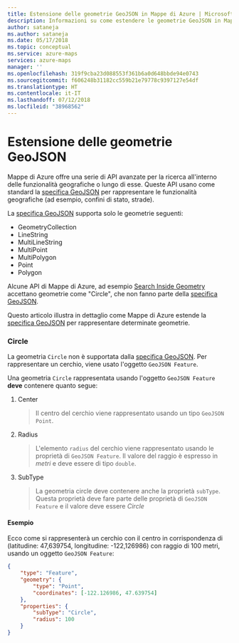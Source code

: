 ```yaml
---
title: Estensione delle geometrie GeoJSON in Mappe di Azure | Microsoft Docs
description: Informazioni su come estendere le geometrie GeoJSON in Mappe di Azure
author: sataneja
ms.author: sataneja
ms.date: 05/17/2018
ms.topic: conceptual
ms.service: azure-maps
services: azure-maps
manager: ''
ms.openlocfilehash: 319f9cba23d088553f361b6a0d648bbde94e0743
ms.sourcegitcommit: f606248b31182cc559b21e79778c9397127e54df
ms.translationtype: HT
ms.contentlocale: it-IT
ms.lasthandoff: 07/12/2018
ms.locfileid: "38968562"
---
```

# <a name="extending-geojson-geometries"></a>Estensione delle geometrie GeoJSON

Mappe di Azure offre una serie di API avanzate per la ricerca all'interno delle funzionalità geografiche o lungo di esse.
Queste API usano come standard la [specifica GeoJSON][1] per rappresentare le funzionalità geografiche (ad esempio, confini di stato, strade).  

La [specifica GeoJSON][1] supporta solo le geometrie seguenti:

* GeometryCollection
* LineString
* MultiLineString
* MultiPoint
* MultiPolygon
* Point
* Polygon

Alcune API di Mappe di Azure, ad esempio [Search Inside Geometry](https://docs.microsoft.com/rest/api/maps/search/postsearchinsidegeometry) accettano geometrie come "Circle", che non fanno parte della [specifica GeoJSON][1].

Questo articolo illustra in dettaglio come Mappe di Azure estende la [specifica GeoJSON][1] per rappresentare determinate geometrie.

### <a name="circle"></a>Circle

La geometria `Circle` non è supportata dalla [specifica GeoJSON][1]. Per rappresentare un cerchio, viene usato l'oggetto `GeoJSON Feature`.

Una geometria `Circle` rappresentata usando l'oggetto `GeoJSON Feature` __deve__ contenere quanto segue:

1. Center
   >Il centro del cerchio viene rappresentato usando un tipo `GeoJSON Point`.

2. Radius
   >L'elemento `radius` del cerchio viene rappresentato usando le proprietà di `GeoJSON Feature`. Il valore del raggio è espresso in _metri_ e deve essere di tipo `double`.

3. SubType
   >La geometria circle deve contenere anche la proprietà `subType`. Questa proprietà deve fare parte delle proprietà di `GeoJSON Feature` e il valore deve essere _Circle_


#### <a name="example"></a>Esempio

Ecco come si rappresenterà un cerchio con il centro in corrispondenza di (latitudine: 47,639754, longitudine: -122,126986) con raggio di 100 metri, usando un oggetto `GeoJSON Feature`:

```json            
{
    "type": "Feature",
    "geometry": {
        "type": "Point",
        "coordinates": [-122.126986, 47.639754]
    },
    "properties": {
        "subType": "Circle",
        "radius": 100
    }
}          
```

[1]: https://tools.ietf.org/html/rfc7946
